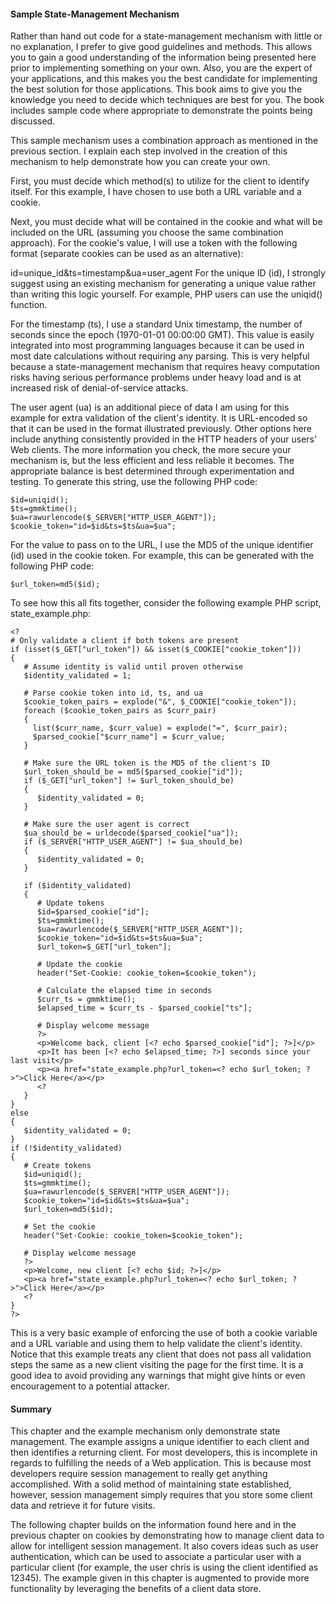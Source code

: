 #### Sample State-Management Mechanism

Rather than hand out code for a state-management mechanism with little or no explanation, I prefer to give good guidelines and methods. This allows you to gain a good understanding of the information being presented here prior to implementing something on your own. Also, you are the expert of your applications, and this makes you the best candidate for implementing the best solution for those applications. This book aims to give you the knowledge you need to decide which techniques are best for you. The book includes sample code where appropriate to demonstrate the points being discussed.

This sample mechanism uses a combination approach as mentioned in the previous section. I explain each step involved in the creation of this mechanism to help demonstrate how you can create your own.

First, you must decide which method(s) to utilize for the client to identify itself. For this example, I have chosen to use both a URL variable and a cookie.

Next, you must decide what will be contained in the cookie and what will be included on the URL (assuming you choose the same combination approach). For the cookie's value, I will use a token with the following format (separate cookies can be used as an alternative):

id=unique_id&ts=timestamp&ua=user_agent 
For the unique ID (id), I strongly suggest using an existing mechanism for generating a unique value rather than writing this logic yourself. For example, PHP users can use the uniqid() function.

For the timestamp (ts), I use a standard Unix timestamp, the number of seconds since the epoch (1970-01-01 00:00:00 GMT). This value is easily integrated into most programming languages because it can be used in most date calculations without requiring any parsing. This is very helpful because a state-management mechanism that requires heavy computation risks having serious performance problems under heavy load and is at increased risk of denial-of-service attacks.

The user agent (ua) is an additional piece of data I am using for this example for extra validation of the client's identity. It is URL-encoded so that it can be used in the format illustrated previously. Other options here include anything consistently provided in the HTTP headers of your users' Web clients. The more information you check, the more secure your mechanism is, but the less efficient and less reliable it becomes. The appropriate balance is best determined through experimentation and testing. To generate this string, use the following PHP code:

```
$id=uniqid(); 
$ts=gmmktime(); 
$ua=rawurlencode($_SERVER["HTTP_USER_AGENT"]); 
$cookie_token="id=$id&ts=$ts&ua=$ua"; 
```

For the value to pass on to the URL, I use the MD5 of the unique identifier (id) used in the cookie token. For example, this can be generated with the following PHP code:

`$url_token=md5($id); `

To see how this all fits together, consider the following example PHP script, state_example.php:

```
<? 
# Only validate a client if both tokens are present 
if (isset($_GET["url_token"]) && isset($_COOKIE["cookie_token"])) 
{ 
   # Assume identity is valid until proven otherwise 
   $identity_validated = 1; 

   # Parse cookie token into id, ts, and ua 
   $cookie_token_pairs = explode("&", $_COOKIE["cookie_token"]); 
   foreach ($cookie_token_pairs as $curr_pair) 
   { 
     list($curr_name, $curr_value) = explode("=", $curr_pair); 
     $parsed_cookie["$curr_name"] = $curr_value; 
   } 

   # Make sure the URL token is the MD5 of the client's ID 
   $url_token_should_be = md5($parsed_cookie["id"]); 
   if ($_GET["url_token"] != $url_token_should_be) 
   { 
      $identity_validated = 0; 
   } 

   # Make sure the user agent is correct 
   $ua_should_be = urldecode($parsed_cookie["ua"]); 
   if ($_SERVER["HTTP_USER_AGENT"] != $ua_should_be) 
   { 
      $identity_validated = 0; 
   } 

   if ($identity_validated) 
   { 
      # Update tokens 
      $id=$parsed_cookie["id"]; 
      $ts=gmmktime(); 
      $ua=rawurlencode($_SERVER["HTTP_USER_AGENT"]); 
      $cookie_token="id=$id&ts=$ts&ua=$ua"; 
      $url_token=$_GET["url_token"]; 

      # Update the cookie 
      header("Set-Cookie: cookie_token=$cookie_token"); 

      # Calculate the elapsed time in seconds 
      $curr_ts = gmmktime(); 
      $elapsed_time = $curr_ts - $parsed_cookie["ts"]; 

      # Display welcome message 
      ?> 
      <p>Welcome back, client [<? echo $parsed_cookie["id"]; ?>]</p> 
      <p>It has been [<? echo $elapsed_time; ?>] seconds since your last visit</p> 
      <p><a href="state_example.php?url_token=<? echo $url_token; ?>">Click Here</a></p> 
      <? 
   } 
} 
else 
{ 
   $identity_validated = 0; 
} 
if (!$identity_validated) 
{ 
   # Create tokens 
   $id=uniqid(); 
   $ts=gmmktime(); 
   $ua=rawurlencode($_SERVER["HTTP_USER_AGENT"]); 
   $cookie_token="id=$id&ts=$ts&ua=$ua"; 
   $url_token=md5($id); 

   # Set the cookie 
   header("Set-Cookie: cookie_token=$cookie_token"); 

   # Display welcome message 
   ?> 
   <p>Welcome, new client [<? echo $id; ?>]</p> 
   <p><a href="state_example.php?url_token=<? echo $url_token; ?>">Click Here</a></p> 
   <? 
} 
?> 
```

This is a very basic example of enforcing the use of both a cookie variable and a URL variable and using them to help validate the client's identity. Notice that this example treats any client that does not pass all validation steps the same as a new client visiting the page for the first time. It is a good idea to avoid providing any warnings that might give hints or even encouragement to a potential attacker.


#### Summary

This chapter and the example mechanism only demonstrate state management. The example assigns a unique identifier to each client and then identifies a returning client. For most developers, this is incomplete in regards to fulfilling the needs of a Web application. This is because most developers require session management to really get anything accomplished. With a solid method of maintaining state established, however, session management simply requires that you store some client data and retrieve it for future visits.

The following chapter builds on the information found here and in the previous chapter on cookies by demonstrating how to manage client data to allow for intelligent session management. It also covers ideas such as user authentication, which can be used to associate a particular user with a particular client (for example, the user chris is using the client identified as 12345). The example given in this chapter is augmented to provide more functionality by leveraging the benefits of a client data store.

